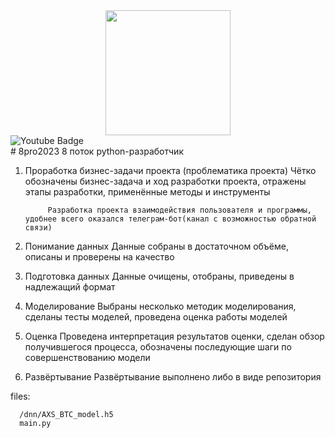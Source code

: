 <div id="header" align="center">
  <img src="https://media.giphy.com/media/hqU2KkjW5bE2v2Z7Q2/giphy.gif" width="200"/>
</div>
<div id="badges">
  <img src="https://img.shields.io/badge/YouTube-red?style=for-the-badge&logo=youtube&logoColor=white" alt="Youtube Badge", link="https://www.youtube.com/channel/UCUkkCRM55x7MzTqkGYDp_GQ"/>
</div>
# 8pro2023
8 поток python-разработчик

1) Проработка бизнес-задачи проекта (проблематика проекта)
Чётко обозначены бизнес-задача и ход разработки проекта, отражены этапы разработки, применённые методы и инструменты

            Разработка проекта взаимодействия пользователя и программы, удобнее всего оказался телеграм-бот(канал с возможностью обратной связи)

2) Понимание данных
Данные собраны в достаточном объёме, описаны и проверены на качество

3) Подготовка данных
Данные очищены, отобраны, приведены в надлежащий формат

4) Моделирование
Выбраны несколько методик моделирования, сделаны тесты моделей, проведена оценка работы моделей

5) Оценка
Проведена интерпретация результатов оценки, сделан обзор получившегося процесса, обозначены последующие шаги по совершенствованию модели

6) Развёртывание
Развёртывание выполнено либо в виде репозитория




files:

      /dnn/AXS_BTC_model.h5
      main.py

